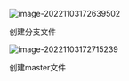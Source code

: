 ![image-20221103172639502](C:\Users\我的怡宝\AppData\Roaming\Typora\typora-user-images\image-20221103172639502.png)

创建分支文件

![image-20221103172715239](C:\Users\我的怡宝\AppData\Roaming\Typora\typora-user-images\image-20221103172715239.png)

创建master文件
